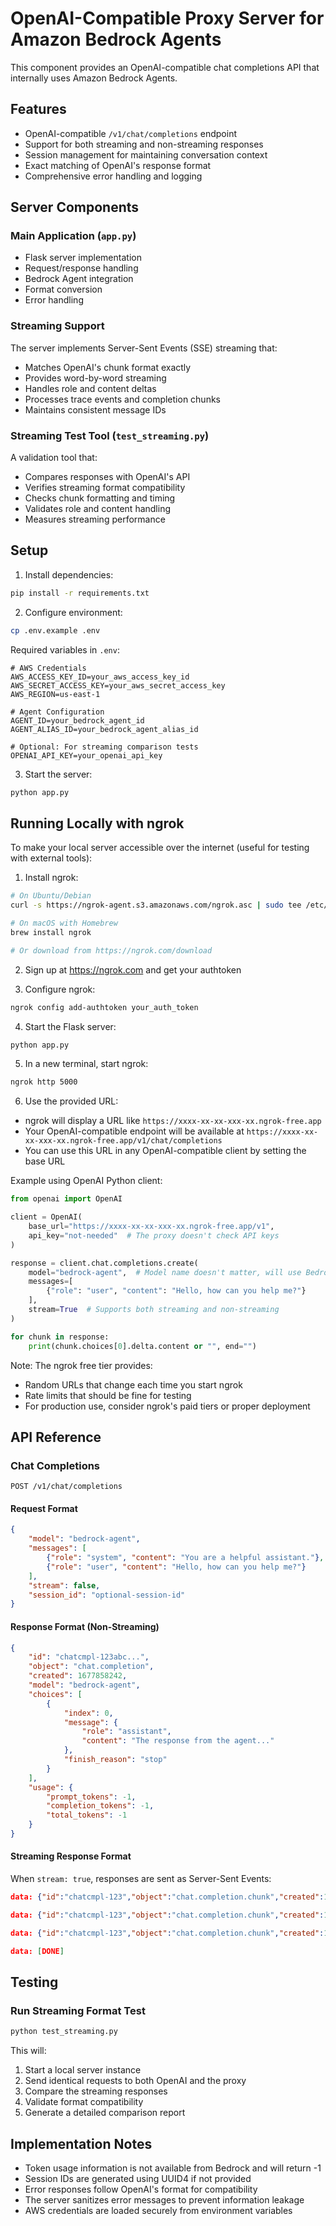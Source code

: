 # OpenAI-Compatible Proxy Server for Amazon Bedrock Agents

This component provides an OpenAI-compatible chat completions API that internally uses Amazon Bedrock Agents.

## Features

- OpenAI-compatible `/v1/chat/completions` endpoint
- Support for both streaming and non-streaming responses
- Session management for maintaining conversation context
- Exact matching of OpenAI's response format
- Comprehensive error handling and logging

## Server Components

### Main Application (`app.py`)
- Flask server implementation
- Request/response handling
- Bedrock Agent integration
- Format conversion
- Error handling

### Streaming Support
The server implements Server-Sent Events (SSE) streaming that:
- Matches OpenAI's chunk format exactly
- Provides word-by-word streaming
- Handles role and content deltas
- Processes trace events and completion chunks
- Maintains consistent message IDs

### Streaming Test Tool (`test_streaming.py`)
A validation tool that:
- Compares responses with OpenAI's API
- Verifies streaming format compatibility
- Checks chunk formatting and timing
- Validates role and content handling
- Measures streaming performance

## Setup

1. Install dependencies:
```bash
pip install -r requirements.txt
```

2. Configure environment:
```bash
cp .env.example .env
```

Required variables in `.env`:
```
# AWS Credentials
AWS_ACCESS_KEY_ID=your_aws_access_key_id
AWS_SECRET_ACCESS_KEY=your_aws_secret_access_key
AWS_REGION=us-east-1

# Agent Configuration
AGENT_ID=your_bedrock_agent_id
AGENT_ALIAS_ID=your_bedrock_agent_alias_id

# Optional: For streaming comparison tests
OPENAI_API_KEY=your_openai_api_key
```

3. Start the server:
```bash
python app.py
```

## Running Locally with ngrok

To make your local server accessible over the internet (useful for testing with external tools):

1. Install ngrok:
```bash
# On Ubuntu/Debian
curl -s https://ngrok-agent.s3.amazonaws.com/ngrok.asc | sudo tee /etc/apt/trusted.gpg.d/ngrok.asc >/dev/null && echo "deb https://ngrok-agent.s3.amazonaws.com buster main" | sudo tee /etc/apt/sources.list.d/ngrok.list && sudo apt update && sudo apt install ngrok

# On macOS with Homebrew
brew install ngrok

# Or download from https://ngrok.com/download
```

2. Sign up at https://ngrok.com and get your authtoken

3. Configure ngrok:
```bash
ngrok config add-authtoken your_auth_token
```

4. Start the Flask server:
```bash
python app.py
```

5. In a new terminal, start ngrok:
```bash
ngrok http 5000
```

6. Use the provided URL:
- ngrok will display a URL like `https://xxxx-xx-xx-xxx-xx.ngrok-free.app`
- Your OpenAI-compatible endpoint will be available at `https://xxxx-xx-xx-xxx-xx.ngrok-free.app/v1/chat/completions`
- You can use this URL in any OpenAI-compatible client by setting the base URL

Example using OpenAI Python client:
```python
from openai import OpenAI

client = OpenAI(
    base_url="https://xxxx-xx-xx-xxx-xx.ngrok-free.app/v1",
    api_key="not-needed"  # The proxy doesn't check API keys
)

response = client.chat.completions.create(
    model="bedrock-agent",  # Model name doesn't matter, will use Bedrock
    messages=[
        {"role": "user", "content": "Hello, how can you help me?"}
    ],
    stream=True  # Supports both streaming and non-streaming
)

for chunk in response:
    print(chunk.choices[0].delta.content or "", end="")
```

Note: The ngrok free tier provides:
- Random URLs that change each time you start ngrok
- Rate limits that should be fine for testing
- For production use, consider ngrok's paid tiers or proper deployment

## API Reference

### Chat Completions

`POST /v1/chat/completions`

#### Request Format
```json
{
    "model": "bedrock-agent",
    "messages": [
        {"role": "system", "content": "You are a helpful assistant."},
        {"role": "user", "content": "Hello, how can you help me?"}
    ],
    "stream": false,
    "session_id": "optional-session-id"
}
```

#### Response Format (Non-Streaming)
```json
{
    "id": "chatcmpl-123abc...",
    "object": "chat.completion",
    "created": 1677858242,
    "model": "bedrock-agent",
    "choices": [
        {
            "index": 0,
            "message": {
                "role": "assistant",
                "content": "The response from the agent..."
            },
            "finish_reason": "stop"
        }
    ],
    "usage": {
        "prompt_tokens": -1,
        "completion_tokens": -1,
        "total_tokens": -1
    }
}
```

#### Streaming Response Format
When `stream: true`, responses are sent as Server-Sent Events:
```json
data: {"id":"chatcmpl-123","object":"chat.completion.chunk","created":1234567890,"model":"bedrock-agent","choices":[{"index":0,"delta":{"role":"assistant"},"finish_reason":null}]}

data: {"id":"chatcmpl-123","object":"chat.completion.chunk","created":1234567890,"model":"bedrock-agent","choices":[{"index":0,"delta":{"content":"Hello"},"finish_reason":null}]}

data: {"id":"chatcmpl-123","object":"chat.completion.chunk","created":1234567890,"model":"bedrock-agent","choices":[{"index":0,"delta":{},"finish_reason":"stop"}]}

data: [DONE]
```

## Testing

### Run Streaming Format Test
```bash
python test_streaming.py
```

This will:
1. Start a local server instance
2. Send identical requests to both OpenAI and the proxy
3. Compare the streaming responses
4. Validate format compatibility
5. Generate a detailed comparison report

## Implementation Notes

- Token usage information is not available from Bedrock and will return -1
- Session IDs are generated using UUID4 if not provided
- Error responses follow OpenAI's format for compatibility
- The server sanitizes error messages to prevent information leakage
- AWS credentials are loaded securely from environment variables 
